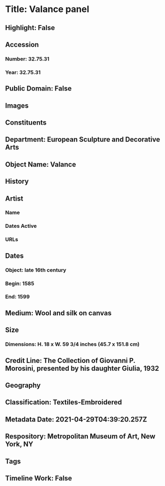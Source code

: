# Title: Valance panel
## Highlight: False
## Accession
### Number: 32.75.31
### Year: 32.75.31
## Public Domain: False
## Images
## Constituents
## Department: European Sculpture and Decorative Arts
## Object Name: Valance
## History
## Artist
### Name
### Dates Active
### URLs
## Dates
### Object: late 16th century
### Begin: 1585
### End: 1599
## Medium: Wool and silk on canvas
## Size
### Dimensions: H. 18 x W. 59 3/4 inches (45.7 x 151.8 cm)
## Credit Line: The Collection of Giovanni P. Morosini, presented by his daughter Giulia, 1932
## Geography
## Classification: Textiles-Embroidered
## Metadata Date: 2021-04-29T04:39:20.257Z
## Respository: Metropolitan Museum of Art, New York, NY
## Tags
## Timeline Work: False